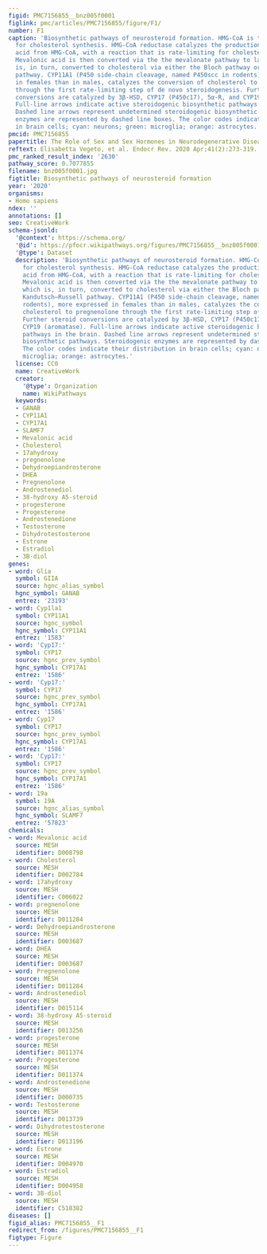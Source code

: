 ```yaml
---
figid: PMC7156855__bnz005f0001
figlink: pmc/articles/PMC7156855/figure/F1/
number: F1
caption: 'Biosynthetic pathways of neurosteroid formation. HMG-CoA is the precursor
  for cholesterol synthesis. HMG-CoA reductase catalyzes the production of mevalonic
  acid from HMG-CoA, with a reaction that is rate-limiting for cholesterol synthesis.
  Mevalonic acid is then converted via the the mevalonate pathway to lanosterol, which
  is, in turn, converted to cholesterol via either the Bloch pathway or the Kandutsch–Russell
  pathway. CYP11A1 (P450 side-chain cleavage, named P450scc in rodents), more expressed
  in females than in males, catalyzes the conversion of cholesterol to pregnenolone
  through the first rate-limiting step of de novo steroidogenesis. Further steroid
  conversions are catalyzed by 3β-HSD, CYP17 (P450c17), 5α-R, and CYP19 (aromatase).
  Full-line arrows indicate active steroidogenic biosynthetic pathways in the brain.
  Dashed line arrows represent undetermined steroidogenic biosynthetic pathways. Steroidogenic
  enzymes are represented by dashed line boxes. The color codes indicate their distribution
  in brain cells; cyan: neurons; green: microglia; orange: astrocytes.'
pmcid: PMC7156855
papertitle: The Role of Sex and Sex Hormones in Neurodegenerative Diseases.
reftext: Elisabetta Vegeto, et al. Endocr Rev. 2020 Apr;41(2):273-319.
pmc_ranked_result_index: '2630'
pathway_score: 0.7077855
filename: bnz005f0001.jpg
figtitle: Biosynthetic pathways of neurosteroid formation
year: '2020'
organisms:
- Homo sapiens
ndex: ''
annotations: []
seo: CreativeWork
schema-jsonld:
  '@context': https://schema.org/
  '@id': https://pfocr.wikipathways.org/figures/PMC7156855__bnz005f0001.html
  '@type': Dataset
  description: 'Biosynthetic pathways of neurosteroid formation. HMG-CoA is the precursor
    for cholesterol synthesis. HMG-CoA reductase catalyzes the production of mevalonic
    acid from HMG-CoA, with a reaction that is rate-limiting for cholesterol synthesis.
    Mevalonic acid is then converted via the the mevalonate pathway to lanosterol,
    which is, in turn, converted to cholesterol via either the Bloch pathway or the
    Kandutsch–Russell pathway. CYP11A1 (P450 side-chain cleavage, named P450scc in
    rodents), more expressed in females than in males, catalyzes the conversion of
    cholesterol to pregnenolone through the first rate-limiting step of de novo steroidogenesis.
    Further steroid conversions are catalyzed by 3β-HSD, CYP17 (P450c17), 5α-R, and
    CYP19 (aromatase). Full-line arrows indicate active steroidogenic biosynthetic
    pathways in the brain. Dashed line arrows represent undetermined steroidogenic
    biosynthetic pathways. Steroidogenic enzymes are represented by dashed line boxes.
    The color codes indicate their distribution in brain cells; cyan: neurons; green:
    microglia; orange: astrocytes.'
  license: CC0
  name: CreativeWork
  creator:
    '@type': Organization
    name: WikiPathways
  keywords:
  - GANAB
  - CYP11A1
  - CYP17A1
  - SLAMF7
  - Mevalonic acid
  - Cholesterol
  - 17ahydroxy
  - pregnenolone
  - Dehydroepiandrosterone
  - DHEA
  - Pregnenolone
  - Androstenediol
  - 38-hydroxy A5-steroid
  - progesterone
  - Progesterone
  - Androstenedione
  - Testosterone
  - Dihydrotestosterone
  - Estrone
  - Estradiol
  - 3B-diol
genes:
- word: Glia
  symbol: GIIA
  source: hgnc_alias_symbol
  hgnc_symbol: GANAB
  entrez: '23193'
- word: Cyp1la1
  symbol: CYP11A1
  source: hgnc_symbol
  hgnc_symbol: CYP11A1
  entrez: '1583'
- word: 'Cyp17:'
  symbol: CYP17
  source: hgnc_prev_symbol
  hgnc_symbol: CYP17A1
  entrez: '1586'
- word: 'Cyp17:'
  symbol: CYP17
  source: hgnc_prev_symbol
  hgnc_symbol: CYP17A1
  entrez: '1586'
- word: Cyp17
  symbol: CYP17
  source: hgnc_prev_symbol
  hgnc_symbol: CYP17A1
  entrez: '1586'
- word: 'Cyp17:'
  symbol: CYP17
  source: hgnc_prev_symbol
  hgnc_symbol: CYP17A1
  entrez: '1586'
- word: 19a
  symbol: 19A
  source: hgnc_alias_symbol
  hgnc_symbol: SLAMF7
  entrez: '57823'
chemicals:
- word: Mevalonic acid
  source: MESH
  identifier: D008798
- word: Cholesterol
  source: MESH
  identifier: D002784
- word: 17ahydroxy
  source: MESH
  identifier: C006022
- word: pregnenolone
  source: MESH
  identifier: D011284
- word: Dehydroepiandrosterone
  source: MESH
  identifier: D003687
- word: DHEA
  source: MESH
  identifier: D003687
- word: Pregnenolone
  source: MESH
  identifier: D011284
- word: Androstenediol
  source: MESH
  identifier: D015114
- word: 38-hydroxy A5-steroid
  source: MESH
  identifier: D013256
- word: progesterone
  source: MESH
  identifier: D011374
- word: Progesterone
  source: MESH
  identifier: D011374
- word: Androstenedione
  source: MESH
  identifier: D000735
- word: Testosterone
  source: MESH
  identifier: D013739
- word: Dihydrotestosterone
  source: MESH
  identifier: D013196
- word: Estrone
  source: MESH
  identifier: D004970
- word: Estradiol
  source: MESH
  identifier: D004958
- word: 3B-diol
  source: MESH
  identifier: C518382
diseases: []
figid_alias: PMC7156855__F1
redirect_from: /figures/PMC7156855__F1
figtype: Figure
---
```

